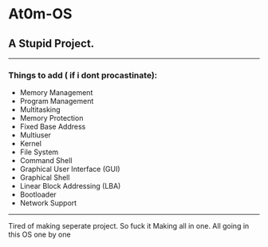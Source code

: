 # At0m-OS

## A Stupid Project.

---

### Things to add ( if i dont procastinate):
- Memory Management
- Program Management
- Multitasking
- Memory Protection
- Fixed Base Address
- Multiuser
- Kernel
- File System
- Command Shell
- Graphical User Interface (GUI)
- Graphical Shell
- Linear Block Addressing (LBA)
- Bootloader
- Network Support

---
Tired of making seperate project. So fuck it Making all in one. All going in this OS one by one
